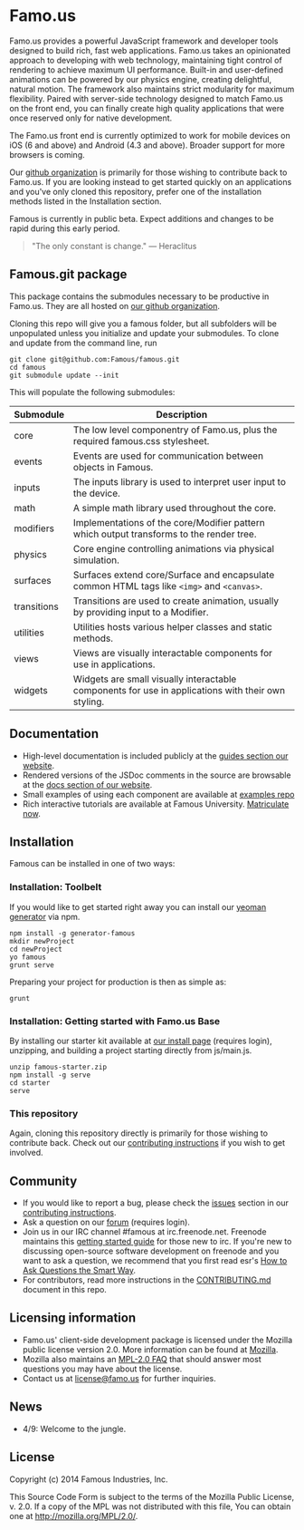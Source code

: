 Famo.us
=======


Famo.us provides a powerful JavaScript framework and developer tools designed to build rich, fast web applications.  Famo.us takes an opinionated approach to developing with web technology, maintaining tight control of rendering to achieve maximum UI performance.  Built-in and user-defined animations can be powered by our physics engine, creating delightful, natural motion.  The framework also maintains strict modularity for maximum flexibility.  Paired with server-side technology designed to match Famo.us on the front end, you can finally create high quality applications that were once reserved only for native development.

The Famo.us front end is currently optimized to work for mobile devices on iOS (6 and above) and Android (4.3 and above).  Broader support for more browsers is coming.

Our [github organization][famous-organization-github] is primarily for those wishing to contribute back to Famo.us.  If you are looking instead to get started quickly on an applications and you've only cloned this repository, prefer one of the installation methods listed in the Installation section.

Famous is currently in public beta.  Expect additions and changes to be rapid during this early period.

> "The only constant is change." — Heraclitus

## Famous.git package

This package contains the submodules necessary to be productive in Famo.us.  They are all hosted on [our github organization][famous-organization-github].  

Cloning this repo will give you a famous folder, but all subfolders will be unpopulated unless you initialize and update your submodules. To clone and update from the command line, run

```
git clone git@github.com:Famous/famous.git
cd famous
git submodule update --init
```

This will populate the following submodules:

| Submodule | Description |
| --------- | ----------- |
| core | The low level componentry of Famo.us, plus the required famous.css stylesheet. |
| events | Events are used for communication between objects in Famous. |
| inputs | The inputs library is used to interpret user input to the device. |
| math | A simple math library used throughout the core. |
| modifiers | Implementations of the core/Modifier pattern which output transforms to the render tree. |
| physics | Core engine controlling animations via physical simulation. |
| surfaces | Surfaces extend core/Surface and encapsulate common HTML tags like `<img>` and `<canvas>`.|
| transitions | Transitions are used to create animation, usually by providing input to a Modifier. |
| utilities | Utilities hosts various helper classes and static methods. |
| views | Views are visually interactable components for use in applications. |
| widgets | Widgets are small visually interactable components for use in applications with their own styling. |
  
## Documentation

- High-level documentation is included publicly at the [guides section our website][site-guides].
- Rendered versions of the JSDoc comments in the source are browsable at the [docs section of our website][site-docs].
- Small examples of using each component are available at [examples repo][github-examples]
- Rich interactive tutorials are available at Famous University.  [Matriculate now][site-university].


## Installation
Famous can be installed in one of two ways:

### Installation: Toolbelt

If you would like to get started right away you can install our [yeoman generator][github-generator] via npm.

    npm install -g generator-famous
    mkdir newProject
    cd newProject
    yo famous
    grunt serve

Preparing your project for production is then as simple as:

    grunt

### Installation: Getting started with Famo.us Base
By installing our starter kit available at [our install page][site-install] (requires login), unzipping, and building a project starting directly from js/main.js.

    unzip famous-starter.zip
    npm install -g serve
    cd starter
    serve

### This repository

Again, cloning this repository directly is primarily for those wishing to contribute back. Check out our [contributing instructions][contributing] if you wish to get involved.

## Community
- If you would like to report a bug, please check the [issues][contributing-issues] section in our [contributing instructions][contributing].
- Ask a question on our [forum][forum] (requires login).
- Join us in our IRC channel #famous at irc.freenode.net. Freenode maintains this [getting started guide][irc-getting-started] for those new to irc. If you're new to discussing open-source software development on freenode and you want to ask a question, we recommend that you first read esr's [How to Ask Questions the Smart Way][esr-questions].
- For contributors, read more instructions in the [CONTRIBUTING.md][contributing-issues] document in this repo.

## Licensing information
- Famo.us' client-side development package is licensed under the Mozilla public license version 2.0.  More information can be found at [Mozilla][mpl].
- Mozilla also maintains an [MPL-2.0 FAQ][mpl-faq] that should answer most questions you may have about the license.
- Contact us at license@famo.us for further inquiries.

## News
- 4/9: Welcome to the jungle.

License
-------

Copyright (c) 2014 Famous Industries, Inc.

This Source Code Form is subject to the terms of the Mozilla Public
License, v. 2.0. If a copy of the MPL was not distributed with this file,
You can obtain one at http://mozilla.org/MPL/2.0/.



[famous-site]: http://famo.us
[mpl]: http://www.mozilla.org/MPL/2.0/
[mpl-faq]: http://www.mozilla.org/MPL/2.0/FAQ.html
[forum]: http://forum.famo.us
[site-install]: http://famo.us/install.html
[github-generator]: http://github.com/Famous/generator-famous.git
[site-guides]: http://famo.us/guides
[site-docs]: http://famo.us/docs
[site-university]: http://famo.us/university
[famous-organization-github]: http://github.com/Famous
[github-examples]: http://github.com/Famous/examples
[contributing]: https://github.com/Famous/famous/blob/master/CONTRIBUTING.md
[contributing-issues]: https://github.com/Famous/famous/blob/master/CONTRIBUTING.md#issues
[irc-getting-started]: http://freenode.net/using_the_network.shtml
[esr-questions]: http://www.catb.org/esr/faqs/smart-questions.html
